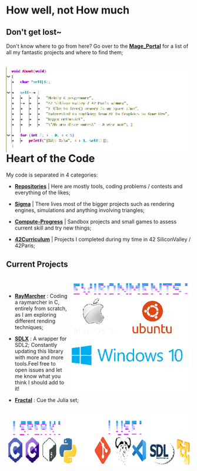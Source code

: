# How well, not How much

## Don't get lost~


Don't know where to go from here? Go over to the **[Mage_Portal][1]** for a list of all my fantastic projects and where to find them;

<br><img align="left" src="Ressources/Self.png"  width="600"/><br>

# Heart of the Code

My code is separated in 4 categories:

- **[Repositories][2]**     | Here are mostly tools, coding problems / contests and everything of the likes;

- **[Sigma][3]**            | There lives most of the bigger projects such as rendering engines, simulations and anything involving triangles;

- **[Compute-Progress][4]** | Sandbox projects and small games to assess current skill and try new things;
 
- **[42Curriculum][5]**     | Projects I completed during my time in 42 SiliconValley / 42Paris;


## Current Projects

<br><img align="right" src="Ressources/Envs.png" height="300"/><br>

- **[RayMarcher][6]** : Coding a raymarcher in C, entirely from scratch, as I am exploring different rending techniques;

- **[SDLX][7]** : A wrapper for SDL2; Constantly updating this library with more and more tools.Feel free to open issues and let me know what you think I should add to it!

- **[Fractal][8]** : Cue the Julia set;

<br><img align="left" src="Ressources/Tools.png" width="1000" height="140"/><br>

[1]: https://github.com/FlavorlessQuark/Mage_Portal
[2]: https://github.com/FlavorlessQuark?tab=repositories
[3]: https://github.com/LumenNoctis
[4]: https://github.com/Compute-Progress
[5]: https://github.com/42Curriculum
[6]: https://github.com/LumenNoctis/RayMarching
[7]: https://github.com/FlavorlessQuark/SDL_Tools
[8]: https://github.com/LumenNoctis/Fractals
